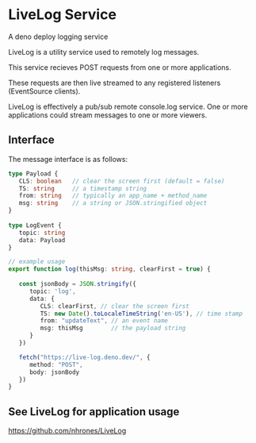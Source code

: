 # LiveLog Service

A deno deploy logging service

LiveLog is a utility service used to remotely log messages.   

This service recieves POST requests from one or more applications.   

These requests are then live streamed to any registered listeners (EventSource
clients).   

LiveLog is effectively a pub/sub remote console.log service.
One or more applications could stream messages to one or more viewers.

## Interface
The message interface is as follows:

```ts
type Payload {
   CLS: boolean   // clear the screen first (default = false)
   TS: string     // a timestamp string 
   from: string   // typically an app_name + method_name 
   msg: string    // a string or JSON.stringified object 
}
 
type LogEvent {
   topic: string
   data: Payload
}

// example usage
export function log(thisMsg: string, clearFirst = true) {
   
   const jsonBody = JSON.stringify({ 
      topic: 'log', 
      data: { 
         CLS: clearFirst, // clear the screen first
         TS: new Date().toLocaleTimeString('en-US'), // time stamp 
         from: "updateText", // an event name
         msg: thisMsg        // the payload string
      } 
   })

   fetch("https://live-log.deno.dev/", {
      method: "POST",
      body: jsonBody
   })
}
```
## See LiveLog for application usage
https://github.com/nhrones/LiveLog